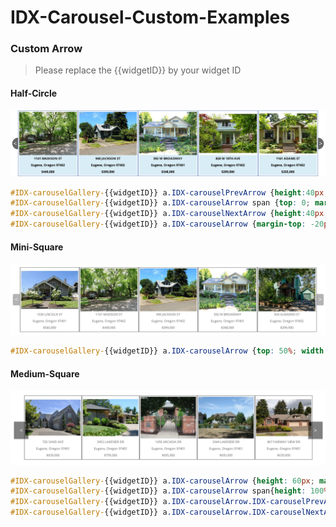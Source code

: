IDX-Carousel-Custom-Examples
============================

### Custom Arrow
> Please replace the {{widgetID}} by your widget ID

#### Half-Circle

![](https://raw.githubusercontent.com/icharlie/IDX-Carousel-Custom-Examples/master/images/Half-Circle.jpg)


```css
#IDX-carouselGallery-{{widgetID}} a.IDX-carouselPrevArrow {height:40px;line-height:40px; width: 20px; top:50%;border-radius:20px 0 0 20px;}
#IDX-carouselGallery-{{widgetID}} a.IDX-carouselArrow span {top: 0; margin: 0}
#IDX-carouselGallery-{{widgetID}} a.IDX-carouselNextArrow {height:40px;line-height:40px; width: 20px; top:50%;border-radius:0 20px 20px 0 ;}
#IDX-carouselGallery-{{widgetID}} a.IDX-carouselArrow {margin-top: -20px;}
```

#### Mini-Square
![](https://raw.githubusercontent.com/icharlie/IDX-Carousel-Custom-Examples/master/images/Mini-Square.jpg)


```css
#IDX-carouselGallery-{{widgetID}} a.IDX-carouselArrow {top: 50%; width: 25px; margin-top: -20px; height: 40px;}
```



#### Medium-Square
![](https://raw.githubusercontent.com/icharlie/IDX-Carousel-Custom-Examples/master/images/Medium-Square.jpg)


```css
#IDX-carouselGallery-{{widgetID}} a.IDX-carouselArrow {height: 60px; margin-top: 30px; top: 60px; background-color: transparent;}
#IDX-carouselGallery-{{widgetID}} a.IDX-carouselArrow span{height: 100%; top: 0; margin: 0;line-height: 60px; vertical-align: middle; background-color: #000;}
#IDX-carouselGallery-{{widgetID}} a.IDX-carouselArrow.IDX-carouselPrevArrow span{ width: 50px; left: 5px}
#IDX-carouselGallery-{{widgetID}} a.IDX-carouselArrow.IDX-carouselNextArrow span {width: 50px; right: 5px;}
```